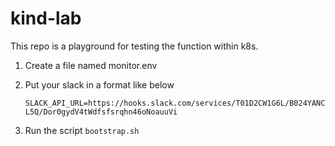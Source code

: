 # kind-lab
This repo is a playground for testing the function within k8s.

1. Create a file named monitor.env
2. Put your slack in a format like below
    
    `SLACK_API_URL=https://hooks.slack.com/services/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oauuVi  `
3. Run the script `bootstrap.sh`

